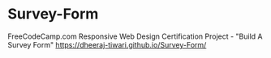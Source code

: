 # Survey-Form
FreeCodeCamp.com Responsive Web Design Certification Project - "Build A Survey Form"
https://dheeraj-tiwari.github.io/Survey-Form/
